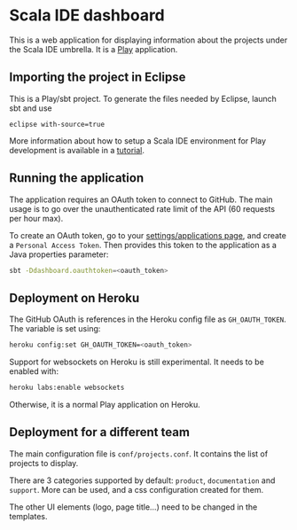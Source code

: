 Scala IDE dashboard
===================

This is a web application for displaying information about the projects under the Scala IDE umbrella.
It is a [Play](http://www.playframework.com/) application.

Importing the project in Eclipse
--------------------------------

This is a Play/sbt project. To generate the files needed by Eclipse, launch sbt and use

```
eclipse with-source=true
```

More information about how to setup a Scala IDE environment for Play development is available in a [tutorial](http://scala-ide.org/docs/tutorials/play/index.html).

Running the application
-----------------------

The application requires an OAuth token to connect to GitHub. The main usage is to go over the unauthenticated rate limit of the API (60 requests per hour max).

To create an OAuth token, go to your [settings/applications page](https://github.com/settings/applications), and create a `Personal Access Token`. Then provides this token to the application as a Java properties parameter:

```bash
sbt -Ddashboard.oauthtoken=<oauth_token>
```

Deployment on Heroku
-------------------

The GitHub OAuth is references in the Heroku config file as `GH_OAUTH_TOKEN`. The variable is set using:

```bash
heroku config:set GH_OAUTH_TOKEN=<oauth_token>
```

Support for websockets on Heroku is still experimental. It needs to be enabled with:

```bash
heroku labs:enable websockets
```

Otherwise, it is a normal Play application on Heroku.

Deployment for a different team
-------------------------------

The main configuration file is `conf/projects.conf`. It contains the list of projects to display.

There are 3 categories supported by default: `product`, `documentation` and `support`. More can be used, and a css configuration created for them.

The other UI elements (logo, page title...) need to be changed in the templates.

